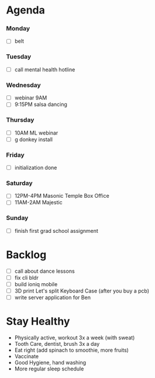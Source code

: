# Agenda

### Monday
* [ ] belt

### Tuesday
* [ ] call mental health hotline

### Wednesday
* [ ] webinar 9AM
* [ ] 9:15PM salsa dancing

### Thursday
* [ ] 10AM ML webinar
* [ ] g donkey install

### Friday
* [ ] initialization done

### Saturday
* [ ] 12PM-4PM Masonic Temple Box Office
* [ ] 11AM-2AM Majestic

### Sunday
* [ ] finish first grad school assignment

# Backlog
* [ ] call about dance lessons
* [ ] fix cli bldr
* [ ] build ioniq mobile
* [ ] 3D print Let's split Keyboard Case (after you buy a pcb)
* [ ] write server application for Ben

# Stay Healthy
* Physically active, workout 3x a week (with sweat)
* Tooth Care, dentist, brush 3x a day
* Eat right (add spinach to smoothie, more fruits)
* Vaccinate
* Good Hygiene, hand washing
* More regular sleep schedule
